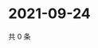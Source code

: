 # 2021-09-24

共 0 条

<!-- BEGIN WEIBO -->
<!-- 最后更新时间 Fri Sep 24 2021 23:14:16 GMT+0800 (China Standard Time) -->

<!-- END WEIBO -->
